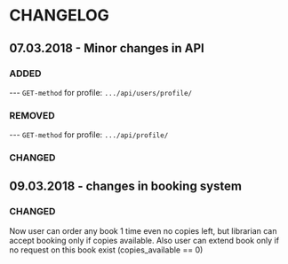 # CHANGELOG

## 07.03.2018 - Minor changes in API

### ADDED
--- ```GET-method``` for profile: ```.../api/users/profile/```
### REMOVED
--- ```GET-method``` for profile: ```.../api/profile/```
### CHANGED


## 09.03.2018 - changes in booking system

### CHANGED

Now user can order any book 1 time even no copies left, but librarian can accept booking only if copies available.
Also user can extend book only if no request on this book exist (copies_available == 0)
